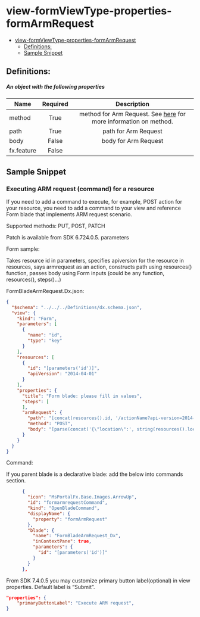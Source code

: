 <a name="view-formviewtype-properties-formarmrequest"></a>
# view-formViewType-properties-formArmRequest
* [view-formViewType-properties-formArmRequest](#view-formviewtype-properties-formarmrequest)
    * [Definitions:](#view-formviewtype-properties-formarmrequest-definitions)
    * [Sample Snippet](#view-formviewtype-properties-formarmrequest-sample-snippet)

<a name="view-formviewtype-properties-formarmrequest-definitions"></a>
## Definitions:
<a name="view-formviewtype-properties-formarmrequest-definitions-an-object-with-the-following-properties"></a>
##### An object with the following properties
| Name | Required | Description
| ---|:--:|:--:|
|method|True|method for Arm Request. See [here](dx-enum-formArmRequest-method.md) for more information on method.
|path|True|path for Arm Request
|body|False|body for Arm Request
|fx.feature|False|
<a name="view-formviewtype-properties-formarmrequest-sample-snippet"></a>
## Sample Snippet
  ### Executing ARM request (command) for a resource

If you need to add a command to execute, for example, POST action for your resource, you need to add a command to your view and reference Form blade that implements ARM request scenario.

Supported methods: PUT, POST, PATCH

Patch is available from SDK 6.724.0.5. parameters

Form sample:

Takes resource id in parameters, specifies apiversion for the resource in resources, says armrequest as an action, constructs path using resources() function, passes body using Form inputs (could be any function, resources(), steps()…)

FormBladeArmRequest.Dx.json:

```json
{
  "$schema": "../../../Definitions/dx.schema.json",
  "view": {
    "kind": "Form",
    "parameters": [
      {
        "name": "id",
        "type": "key"
      }
    ],
    "resources": [
      {
        "id": "[parameters('id')]",
        "apiVersion": "2014-04-01"
      }
    ],
    "properties": {
      "title": "Form blade: please fill in values",
      "steps": [
      ],
      "armRequest": {
        "path": "[concat(resources().id, '/actionName?api-version=2014-04-01')]",
        "method": "POST",
        "body": "[parse(concat('{\"location\":', string(resources().location), '}'))]"
      }
    }
  }
}
```
Command:

If you parent blade is a declarative blade: add the below into commands section.

```json
      {
        "icon": "MsPortalFx.Base.Images.ArrowUp",
        "id": "formarmrequestCommand",
        "kind": "OpenBladeCommand",
        "displayName": {
          "property": "formArmRequest"
        },
        "blade": {
          "name": "FormBladeArmRequest_Dx",
          "inContextPane": true,
          "parameters": {
            "id": "[parameters('id')]"
          }
        }
      },
```
From SDK 7.4.0.5 you may customize primary button label(optional) in view properties. Default label is “Submit”.

```json
"properties": {
    "primaryButtonLabel": "Execute ARM request",
}
```

